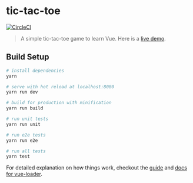 tic-tac-toe
===========

[![CircleCI](https://circleci.com/gh/bryanstephens/vue-tic-tac-toe.svg?style=shield)](https://circleci.com/gh/bryanstephens/vue-tic-tac-toe)

> A simple tic-tac-toe game to learn Vue. Here is a [live demo].

Build Setup
-----------

``` bash
# install dependencies
yarn
```

``` bash
# serve with hot reload at localhost:8080
yarn run dev
```

``` bash
# build for production with minification
yarn run build
```

``` bash
# run unit tests
yarn run unit
```

``` bash
# run e2e tests
yarn run e2e
```

``` bash
# run all tests
yarn test
```

For detailed explanation on how things work, checkout the [guide] and
[docs for vue-loader].

  [live demo]: http://bryanstephens.github.io/vue-tic-tac-toe
  [guide]: http://vuejs-templates.github.io/webpack/
  [docs for vue-loader]: http://vuejs.github.io/vue-loader
